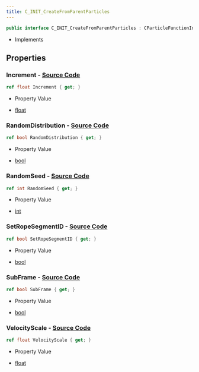 ```yaml
---
title: C_INIT_CreateFromParentParticles
---
```


```csharp
public interface C_INIT_CreateFromParentParticles : CParticleFunctionInitializer, CParticleFunction, ISchemaClass<CParticleFunction>, ISchemaClass<CParticleFunctionInitializer>, ISchemaClass<C_INIT_CreateFromParentParticles>, ISchemaField, ISchemaClass, INativeHandle
```

- Implements

## Properties

### **Increment** - [Source Code](https://github.com/swiftly-solution/swiftlys2/blob/main/managed/src/SwiftlyS2.Generated/Schemas/Interfaces/C_INIT_CreateFromParentParticles.cs#L18)

```csharp
ref float Increment { get; }
```

- Property Value

- [float](https://learn.microsoft.com/dotnet/api/system.single)

### **RandomDistribution** - [Source Code](https://github.com/swiftly-solution/swiftlys2/blob/main/managed/src/SwiftlyS2.Generated/Schemas/Interfaces/C_INIT_CreateFromParentParticles.cs#L20)

```csharp
ref bool RandomDistribution { get; }
```

- Property Value

- [bool](https://learn.microsoft.com/dotnet/api/system.boolean)

### **RandomSeed** - [Source Code](https://github.com/swiftly-solution/swiftlys2/blob/main/managed/src/SwiftlyS2.Generated/Schemas/Interfaces/C_INIT_CreateFromParentParticles.cs#L22)

```csharp
ref int RandomSeed { get; }
```

- Property Value

- [int](https://learn.microsoft.com/dotnet/api/system.int32)

### **SetRopeSegmentID** - [Source Code](https://github.com/swiftly-solution/swiftlys2/blob/main/managed/src/SwiftlyS2.Generated/Schemas/Interfaces/C_INIT_CreateFromParentParticles.cs#L26)

```csharp
ref bool SetRopeSegmentID { get; }
```

- Property Value

- [bool](https://learn.microsoft.com/dotnet/api/system.boolean)

### **SubFrame** - [Source Code](https://github.com/swiftly-solution/swiftlys2/blob/main/managed/src/SwiftlyS2.Generated/Schemas/Interfaces/C_INIT_CreateFromParentParticles.cs#L24)

```csharp
ref bool SubFrame { get; }
```

- Property Value

- [bool](https://learn.microsoft.com/dotnet/api/system.boolean)

### **VelocityScale** - [Source Code](https://github.com/swiftly-solution/swiftlys2/blob/main/managed/src/SwiftlyS2.Generated/Schemas/Interfaces/C_INIT_CreateFromParentParticles.cs#L16)

```csharp
ref float VelocityScale { get; }
```

- Property Value

- [float](https://learn.microsoft.com/dotnet/api/system.single)

